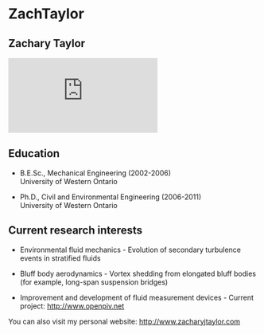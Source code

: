 # ZachTaylor

## Zachary Taylor

![][1]



## Education

*   B.E.Sc., Mechanical Engineering (2002-2006)  
    University of Western Ontario  
    
*   Ph.D., Civil and Environmental Engineering (2006-2011)  
    University of Western Ontario  
    



## Current research interests

*   Environmental fluid mechanics - Evolution of secondary turbulence events in stratified fluids  
    
*   Bluff body aerodynamics - Vortex shedding from elongated bluff bodies (for example, long-span suspension bridges)  
    
*   Improvement and development of fluid measurement devices - Current project: <http://www.openpiv.net>  
    

You can also visit my personal website: <http://www.zacharyjtaylor.com>

 [1]: http://newhost.site/pmwiki.php?n=People.ZachTaylor?action=download&upname=ztaylor.jpg ""